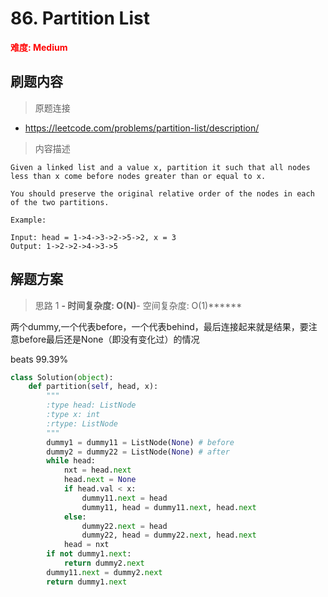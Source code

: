 # 86. Partition List

**<font color=red>难度: Medium</font>**

## 刷题内容

> 原题连接

* https://leetcode.com/problems/partition-list/description/

> 内容描述

```
Given a linked list and a value x, partition it such that all nodes less than x come before nodes greater than or equal to x.

You should preserve the original relative order of the nodes in each of the two partitions.

Example:

Input: head = 1->4->3->2->5->2, x = 3
Output: 1->2->2->4->3->5
```

## 解题方案

> 思路 1
******- 时间复杂度: O(N)******- 空间复杂度: O(1)******

两个dummy,一个代表before，一个代表behind，最后连接起来就是结果，要注意before最后还是None（即没有变化过）的情况

beats 99.39%

```python
class Solution(object):
    def partition(self, head, x):
        """
        :type head: ListNode
        :type x: int
        :rtype: ListNode
        """       
        dummy1 = dummy11 = ListNode(None) # before
        dummy2 = dummy22 = ListNode(None) # after
        while head:
            nxt = head.next
            head.next = None
            if head.val < x:
                dummy11.next = head
                dummy11, head = dummy11.next, head.next
            else:
                dummy22.next = head
                dummy22, head = dummy22.next, head.next
            head = nxt
        if not dummy1.next:
            return dummy2.next
        dummy11.next = dummy2.next
        return dummy1.next
```

